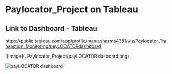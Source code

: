 # Paylocator_Project on Tableau
## Link to Dashboard - Tableau
https://public.tableau.com/app/profile/manu.sharma4351/viz/Paylocator_Transaction_Monitoring/payLOCATORdashboard

![Image](..Paylocator_Project/payLOCATOR dasboard.png)

![payLOCATOR dashboard](https://user-images.githubusercontent.com/59561078/161499491-388a7db4-6d7a-4ebb-8588-42e6d5335408.png)
